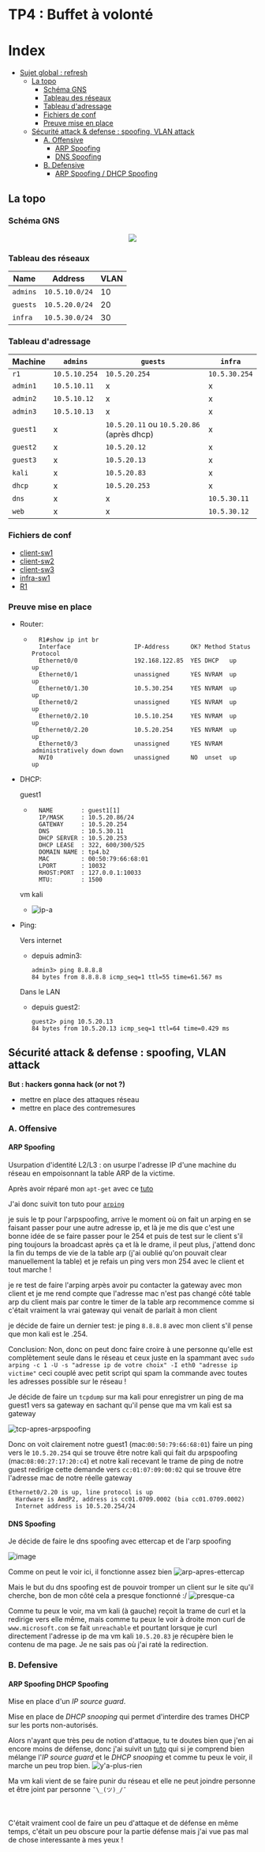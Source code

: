 # TP4 : Buffet à volonté
# Index 

<!-- vim-markdown-toc GitLab -->

* [Sujet global : refresh](#sujet-global-refresh)
    * [La topo](#la-topo)
        * [Schéma GNS](#schéma-gns)
        * [Tableau des réseaux](#tableau-des-réseaux)
        * [Tableau d'adressage](#tableau-dadressage)
        * [Fichiers de conf](#Fichiers-de-conf)
        * [Preuve mise en place](#Preuve-mise-en-place)
    * [Sécurité attack & defense : spoofing, VLAN attack](#sécurité-attack-defense-spoofing-vlan-attack)
        * [A. Offensive](#a-offensive)
            * [ARP Spoofing](#arp-spoofing)
            * [DNS Spoofing](#dns-spoofing)
        * [B. Defensive](#b-defensive)
            * [ARP Spoofing / DHCP Spoofing](#arp-spoofing-DHCP-Spoofing)


## La topo

### Schéma GNS

<div align="center"><img src="./pic/topo.png" /></div>

### Tableau des réseaux

| Name     | Address        | VLAN |
|----------|----------------|------|
| `admins` | `10.5.10.0/24` | 10   |
| `guests` | `10.5.20.0/24` | 20   |
| `infra`  | `10.5.30.0/24` | 30   |

### Tableau d'adressage

| Machine  | `admins`      | `guests`      | `infra`       |
|----------|---------------|---------------|---------------|
| `r1`     | `10.5.10.254` | `10.5.20.254` | `10.5.30.254` |
| `admin1` | `10.5.10.11`  | x             | x             |
| `admin2` | `10.5.10.12`  | x             | x             |
| `admin3` | `10.5.10.13`  | x             | x             |
| `guest1` | x             | `10.5.20.11` ou `10.5.20.86` (après dhcp)  | x             |
| `guest2` | x             | `10.5.20.12`  | x             |
| `guest3` | x             | `10.5.20.13`  | x             |
| `kali` | x             | `10.5.20.83`  | x             |
| `dhcp`   | x             | `10.5.20.253` | x             |
| `dns`    | x             | x             | `10.5.30.11`  |
| `web`    | x             | x             | `10.5.30.12`  |

### Fichiers de conf
* [client-sw1](./conf/client-sw1)
* [client-sw2](./conf/client-sw2)
* [client-sw3](./conf/client-sw3)
* [infra-sw1](./conf/infra-sw1)
* [R1](./conf/R1)

### Preuve mise en place

* Router:
    * ```
        R1#show ip int br
        Interface                  IP-Address      OK? Method Status                Protocol
        Ethernet0/0                192.168.122.85  YES DHCP   up                    up
        Ethernet0/1                unassigned      YES NVRAM  up                    up
        Ethernet0/1.30             10.5.30.254     YES NVRAM  up                    up
        Ethernet0/2                unassigned      YES NVRAM  up                    up
        Ethernet0/2.10             10.5.10.254     YES NVRAM  up                    up
        Ethernet0/2.20             10.5.20.254     YES NVRAM  up                    up
        Ethernet0/3                unassigned      YES NVRAM  administratively down down
        NVI0                       unassigned      NO  unset  up                    up

        ```

* DHCP:

    guest1
    * ```
        NAME        : guest1[1]
        IP/MASK     : 10.5.20.86/24
        GATEWAY     : 10.5.20.254
        DNS         : 10.5.30.11
        DHCP SERVER : 10.5.20.253
        DHCP LEASE  : 322, 600/300/525
        DOMAIN NAME : tp4.b2
        MAC         : 00:50:79:66:68:01
        LPORT       : 10032
        RHOST:PORT  : 127.0.0.1:10033
        MTU:        : 1500
        ```
    vm kali
    * ![ip-a](./pic/ip-a-kali.PNG)


* Ping:
    
    Vers internet
    * depuis admin3: 
        ```
        admin3> ping 8.8.8.8
        84 bytes from 8.8.8.8 icmp_seq=1 ttl=55 time=61.567 ms
        ```
    Dans le LAN
    * depuis guest2:
        ```
        guest2> ping 10.5.20.13
        84 bytes from 10.5.20.13 icmp_seq=1 ttl=64 time=0.429 ms
        ```


## Sécurité attack & defense : spoofing, VLAN attack

**But : hackers gonna hack (or not ?)**
* mettre en place des attaques réseau
* mettre en place des contremesures

### A. Offensive 

#### ARP Spoofing

Usurpation d'identité L2/L3 : on usurpe l'adresse IP d'une machine du réseau en empoisonnant la table ARP de la victime.

Après avoir réparé mon `apt-get` avec ce [tuto](https://ourcodeworld.com/articles/read/961/how-to-solve-kali-linux-apt-get-install-e-unable-to-locate-package-checkinstall)

J'ai donc suivit ton tuto pour [`arping`](https://sandilands.info/sgordon/arp-spoofing-on-wired-lan)


je suis le tp pour l'arpspoofing, arrive le moment où on fait un arping en se faisant passer pour une autre adresse ip, et là je me dis que c'est une bonne idée de se faire passer pour le 254 et puis de test sur le client s'il ping toujours la broadcast après ça et là le drame, il peut plus, j'attend donc la fin du temps de vie de la table arp (j'ai oublié qu'on pouvait clear manuellement la table) et je refais un ping vers mon 254 avec le client et tout marche !

je re test de faire l'arping arpès avoir pu contacter la gateway avec mon client et je me rend compte que l'adresse mac n'est pas changé côté table arp du client mais par contre le timer de la table arp recommence comme si c'était vraiment la vrai gateway qui venait de parlait à mon client

je décide de faire un dernier test: je ping `8.8.8.8` avec mon client s'il pense que mon kali est le .254. 

Conclusion: Non, donc on peut donc faire croire à une personne qu'elle est complètement seule dans le réseau et ceux juste en la spammant avec `sudo arping -c 1 -U -s "adresse ip de votre choix" -I eth0 "adresse ip victime"` ceci couplé avec petit script qui spam la commande avec toutes les adresses possible sur le réseau !

Je décide de faire un `tcpdump` sur ma kali pour enregistrer un ping de ma guest1 vers sa gateway en sachant qu'il pense que ma vm kali est sa gateway

![tcp-apres-arpspoofing](./pic/ping_apres_tcpdump_c_qui_la_mac_en_02.PNG)

Donc on voit clairement notre guest1 (mac:`00:50:79:66:68:01`) faire un ping vers le `10.5.20.254` qui se trouve être notre kali qui fait du arpspoofing (mac:`08:00:27:17:20:c4`) et notre kali recevant le trame de ping de notre guest redirige cette demande vers `cc:01:07:09:00:02` qui se trouve être l'adresse mac de notre réelle gateway 
```
Ethernet0/2.20 is up, line protocol is up
  Hardware is AmdP2, address is cc01.0709.0002 (bia cc01.0709.0002)
  Internet address is 10.5.20.254/24

```

#### DNS Spoofing

Je décide de faire le dns spoofing avec ettercap et de l'arp spoofing

![image](./pic/ettercap_kali.PNG)

Comme on peut le voir ici, il fonctionne assez bien 
![arp-apres-ettercap](./pic/client_apres_ettercap.PNG)

Mais le but du dns spoofing est de pouvoir tromper un client sur le site qu'il cherche, bon de mon côté cela a presque fonctionné :/
![presque-ca](./pic/dns_spoof_presque_ok.PNG)

Comme tu peux le voir, ma vm kali (à gauche) reçoit la trame de curl et la redirige vers elle même, mais comme tu peux le voir à droite mon curl de `www.microsoft.com` se fait `unreachable` et pourtant lorsque je curl directement l'adresse ip de ma vm kali `10.5.20.83` je récupère bien le contenu de ma page. Je ne sais pas où j'ai raté la redirection.

### B. Defensive

#### ARP Spoofing DHCP Spoofing

Mise en place d'un *IP source guard*.

Mise en place de *DHCP snooping* qui permet d'interdire des trames DHCP sur les ports non-autorisés.

Alors n'ayant que très peu de notion d'attaque, tu te doutes bien que j'en ai encore moins de défense, donc j'ai suivit un [tuto](https://packetpushers.net/ccnp-studies-configuring-ip-source-guard/) qui si je comprend bien mélange l'*IP source guard* et le *DHCP snooping* et comme tu peux le voir, il marche un peu trop bien.
![y'a-plus-rien](./pic/marche-trop.PNG)

Ma vm kali vient de se faire punir du réseau et elle ne peut joindre personne et être joint par personne `¯\_(ツ)_/¯`
<br>
<br>
<br>
<br>
C'était vraiment cool de faire un peu d'attaque et de défense en même temps, c'était un peu obscure pour la partie défense mais j'ai vue pas mal de chose interessante à mes yeux !